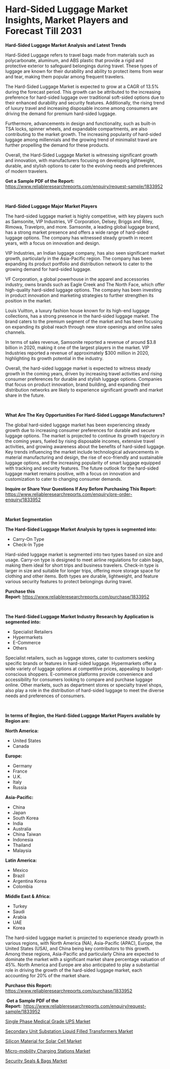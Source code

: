 <p><h1>Hard-Sided Luggage Market Insights, Market Players and Forecast Till 2031</h1></p><p><strong>Hard-Sided Luggage Market Analysis and Latest Trends</strong></p>
<p><p>Hard-Sided Luggage refers to travel bags made from materials such as polycarbonate, aluminum, and ABS plastic that provide a rigid and protective exterior to safeguard belongings during travel. These types of luggage are known for their durability and ability to protect items from wear and tear, making them popular among frequent travelers.</p><p>The Hard-Sided Luggage Market is expected to grow at a CAGR of 13.5% during the forecast period. This growth can be attributed to the increasing preference for hard-sided luggage over traditional soft-sided options due to their enhanced durability and security features. Additionally, the rising trend of luxury travel and increasing disposable income among consumers are driving the demand for premium hard-sided luggage.</p><p>Furthermore, advancements in design and functionality, such as built-in TSA locks, spinner wheels, and expandable compartments, are also contributing to the market growth. The increasing popularity of hard-sided luggage among millennials and the growing trend of minimalist travel are further propelling the demand for these products.</p><p>Overall, the Hard-Sided Luggage Market is witnessing significant growth and innovation, with manufacturers focusing on developing lightweight, durable, and stylish options to cater to the evolving needs and preferences of modern travelers.</p></p>
<p><strong>Get a Sample PDF of the Report:&nbsp;</strong> <a href="https://www.reliableresearchreports.com/enquiry/request-sample/1833952">https://www.reliableresearchreports.com/enquiry/request-sample/1833952</a></p>
<p>&nbsp;</p>
<p><strong>Hard-Sided Luggage Major Market Players</strong></p>
<p><p>The hard-sided luggage market is highly competitive, with key players such as Samsonite, VIP Industries, VF Corporation, Delsey, Briggs and Riley, Rimowa, Travelpro, and more. Samsonite, a leading global luggage brand, has a strong market presence and offers a wide range of hard-sided luggage options. The company has witnessed steady growth in recent years, with a focus on innovation and design. </p><p>VIP Industries, an Indian luggage company, has also seen significant market growth, particularly in the Asia-Pacific region. The company has been expanding its product portfolio and distribution network to cater to the growing demand for hard-sided luggage. </p><p>VF Corporation, a global powerhouse in the apparel and accessories industry, owns brands such as Eagle Creek and The North Face, which offer high-quality hard-sided luggage options. The company has been investing in product innovation and marketing strategies to further strengthen its position in the market.</p><p>Louis Vuitton, a luxury fashion house known for its high-end luggage collections, has a strong presence in the hard-sided luggage market. The brand caters to the premium segment of the market and has been focusing on expanding its global reach through new store openings and online sales channels.</p><p>In terms of sales revenue, Samsonite reported a revenue of around $3.8 billion in 2020, making it one of the largest players in the market. VIP Industries reported a revenue of approximately $300 million in 2020, highlighting its growth potential in the industry.</p><p>Overall, the hard-sided luggage market is expected to witness steady growth in the coming years, driven by increasing travel activities and rising consumer preferences for durable and stylish luggage options. Companies that focus on product innovation, brand building, and expanding their distribution networks are likely to experience significant growth and market share in the future.</p></p>
<p>&nbsp;</p>
<p><strong>What Are The Key Opportunities For Hard-Sided Luggage Manufacturers?</strong></p>
<p><p>The global hard-sided luggage market has been experiencing steady growth due to increasing consumer preferences for durable and secure luggage options. The market is projected to continue its growth trajectory in the coming years, fueled by rising disposable incomes, extensive travel activities, and growing awareness about the benefits of hard-sided luggage. Key trends influencing the market include technological advancements in material manufacturing and design, the rise of eco-friendly and sustainable luggage options, and the increasing popularity of smart luggage equipped with tracking and security features. The future outlook for the hard-sided luggage market remains positive, with a focus on innovation and customization to cater to changing consumer demands.</p></p>
<p><strong>Inquire or Share Your Questions If Any Before Purchasing This Report:</strong> <a href="https://www.reliableresearchreports.com/enquiry/pre-order-enquiry/1833952">https://www.reliableresearchreports.com/enquiry/pre-order-enquiry/1833952</a></p>
<p>&nbsp;</p>
<p><strong>Market Segmentation</strong></p>
<p><strong>The Hard-Sided Luggage Market Analysis by types is segmented into:</strong></p>
<p><ul><li>Carry-On Type</li><li>Check-In Type</li></ul></p>
<p><p>Hard-sided luggage market is segmented into two types based on size and usage. Carry-on type is designed to meet airline regulations for cabin bags, making them ideal for short trips and business travelers. Check-in type is larger in size and suitable for longer trips, offering more storage space for clothing and other items. Both types are durable, lightweight, and feature various security features to protect belongings during travel.</p></p>
<p><strong>Purchase this Report:&nbsp;</strong><a href="https://www.reliableresearchreports.com/purchase/1833952">https://www.reliableresearchreports.com/purchase/1833952</a></p>
<p>&nbsp;</p>
<p><strong>The Hard-Sided Luggage Market Industry Research by Application is segmented into:</strong></p>
<p><ul><li>Specialist Retailers</li><li>Hypermarkets</li><li>E-Commerce</li><li>Others</li></ul></p>
<p><p>Specialist retailers, such as luggage stores, cater to customers seeking specific brands or features in hard-sided luggage. Hypermarkets offer a wide variety of luggage options at competitive prices, appealing to budget-conscious shoppers. E-commerce platforms provide convenience and accessibility for consumers looking to compare and purchase luggage online. Other markets, such as department stores or specialty travel shops, also play a role in the distribution of hard-sided luggage to meet the diverse needs and preferences of consumers.</p></p>
<p>&nbsp;</p>
<p><strong>In terms of Region, the Hard-Sided Luggage Market Players available by Region are:</strong></p>
<p>
    <p> <strong> North America: </strong>
        <ul>
            <li>United States</li>
            <li>Canada</li>
        </ul>
        </p> 
    <p> <strong> Europe: </strong>
        <ul>
            <li>Germany</li>
            <li>France</li>
            <li>U.K.</li>
            <li>Italy</li>
            <li>Russia</li>
        </ul>
        </p> 
    <p> <strong> Asia-Pacific: </strong>
        <ul>
            <li>China</li>
            <li>Japan</li>
            <li>South Korea</li>
            <li>India</li>
            <li>Australia</li>
            <li>China Taiwan</li>
            <li>Indonesia</li>
            <li>Thailand</li>
            <li>Malaysia</li>
        </ul>
        </p> 
    <p> <strong> Latin America: </strong>
        <ul>
            <li>Mexico</li>
            <li>Brazil</li>
            <li>Argentina Korea</li>
            <li>Colombia</li>
        </ul>
        </p> 
    <p> <strong> Middle East & Africa: </strong>
        <ul>
            <li>Turkey</li>
            <li>Saudi</li>
            <li>Arabia</li>
            <li>UAE</li>
            <li>Korea</li>
        </ul>
    </p>
    </p>
<p><p>The hard-sided luggage market is projected to experience steady growth in various regions, with North America (NA), Asia-Pacific (APAC), Europe, the United States (USA), and China being key contributors to this growth. Among these regions, Asia-Pacific and particularly China are expected to dominate the market with a significant market share percentage valuation of 45%. North America and Europe are also anticipated to play a substantial role in driving the growth of the hard-sided luggage market, each accounting for 20% of the market share.</p></p>
<p><strong>Purchase this Report: </strong><a href="https://www.reliableresearchreports.com/purchase/1833952">https://www.reliableresearchreports.com/purchase/1833952</a></p>
<p>&nbsp;<strong>Get a Sample PDF of the Report:&nbsp;&nbsp;</strong><a href="https://www.reliableresearchreports.com/enquiry/request-sample/1833952">https://www.reliableresearchreports.com/enquiry/request-sample/1833952</a></p>
<p><strong></strong></p>
<p><p><a href="https://github.com/nathandecarvalho/Market-Research-Report-List-2/blob/main/single-phase-medical-grade-ups-market.md">Single Phase Medical Grade UPS Market</a></p><p><a href="https://github.com/RichRobinson5/Market-Research-Report-List-3/blob/main/secondary-unit-substation-liquid-filled-transformers-market.md">Secondary Unit Substation Liquid Filled Transformers Market</a></p><p><a href="https://github.com/julyju69/Market-Research-Report-List-2/blob/main/silicon-material-for-solar-cell-market.md">Silicon Material for Solar Cell Market</a></p><p><a href="https://github.com/singletonthaxterkelliehr2df/Market-Research-Report-List-1/blob/main/micro-mobility-charging-stations-market.md">Micro-mobility Charging Stations Market</a></p><p><a href="https://github.com/gdfhhhj/Market-Research-Report-List-3/blob/main/security-seals-bags-market.md">Security Seals & Bags Market</a></p></p>